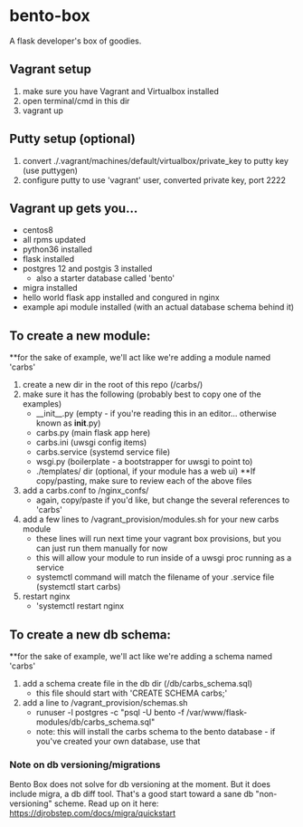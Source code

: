 # bento-box
A flask developer's box of goodies.

## Vagrant setup
1. make sure you have Vagrant and Virtualbox installed
2. open terminal/cmd in this dir
3. vagrant up

## Putty setup (optional)
1. convert ./.vagrant/machines/default/virtualbox/private_key to putty key (use puttygen)
2. configure putty to use 'vagrant' user, converted private key, port 2222

## Vagrant up gets you...
* centos8
* all rpms updated
* python36 installed
* flask installed
* postgres 12 and postgis 3 installed
    * also a starter database called 'bento' 
* migra installed
* hello world flask app installed and congured in nginx
* example api module installed (with an actual database schema behind it)

## To create a new module:
**for the sake of example, we'll act like we're adding a module named 'carbs'
1. create a new dir in the root of this repo (/carbs/)
2. make sure it has the following (probably best to copy one of the examples)
    * \_\_init\_\_.py (empty - if you're reading this in an editor... otherwise known as __init__.py)
    * carbs.py (main flask app here)
    * carbs.ini (uwsgi config items)
    * carbs.service (systemd service file)
    * wsgi.py (boilerplate - a bootstrapper for uwsgi to point to)
    * ./templates/ dir (optional, if your module has a web ui)
**If copy/pasting, make sure to review each of the above files
3. add a carbs.conf to /nginx_confs/
    * again, copy/paste if you'd like, but change the several references to 'carbs'
4. add a few lines to /vagrant_provision/modules.sh for your new carbs module
    * these lines will run next time your vagrant box provisions, but you can just run them manually for now
    * this will allow your module to run inside of a uwsgi proc running as a service 
    * systemctl command will match the filename of your .service file (systemctl start carbs)
5. restart nginx
    * 'systemctl restart nginx

## To create a new db schema:
**for the sake of example, we'll act like we're adding a schema named 'carbs'
1. add a schema create file in the db dir (/db/carbs_schema.sql)
    * this file should start with 'CREATE SCHEMA carbs;'
2. add a line to /vagrant_provision/schemas.sh
    * runuser -l postgres -c "psql -U bento -f /var/www/flask-modules/db/carbs_schema.sql"
    * note: this will install the carbs schema to the bento database - if you've created your own database, use that

### Note on db versioning/migrations
Bento Box does not solve for db versioning at the moment. But it does include migra, a db diff tool. That's a good start toward a sane db "non-versioning" scheme.
Read up on it here: https://djrobstep.com/docs/migra/quickstart